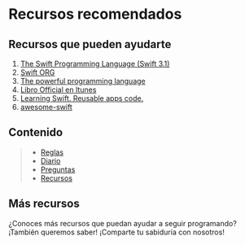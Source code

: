 # Recursos recomendados

## Recursos que pueden ayudarte
1. [The Swift Programming Language (Swift 3.1)](https://developer.apple.com/library/content/documentation/Swift/Conceptual/Swift_Programming_Language/TheBasics.html#//apple_ref/doc/uid/TP40014097-CH5-ID309)
2. [Swift ORG](https://swift.org/)
3. [The powerful programming language](https://developer.apple.com/swift/)
4. [Libro Official en Itunes](https://itunes.apple.com/es/book/the-swift-programming-language-swift-3-1/id881256329?mt=11&ign-mpt=uo%3D4)
5. [Learning Swift. Reusable apps code.](https://github.com/CarlosEngr/Swift)
6. [awesome-swift](https://github.com/matteocrippa/awesome-swift)


## Contenido

> - [Reglas](https://github.com/juanmorillios/SwiftCodingFor80Days/blob/master/Reglas)
> - [Diario](https://github.com/juanmorillios/SwiftCodingFor80Days/blob/master/Mi-Diario) 
> - [Preguntas](https://github.com/juanmorillios/SwiftCodingFor80Days/blob/master/Preguntas)
> - [Recursos](https://github.com/juanmorillios/SwiftCodingFor80Days/edit/master/Recursos)

## Más recursos

¿Conoces más recursos que puedan ayudar a seguir programando? ¡También queremos saber! ¡Comparte tu sabiduría con nosotros!
